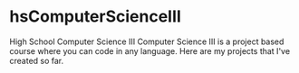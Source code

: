 # hsComputerScienceIII
High School Computer Science III
Computer Science III is a project based course where you can code in any language. Here are my projects that I've created so far.

